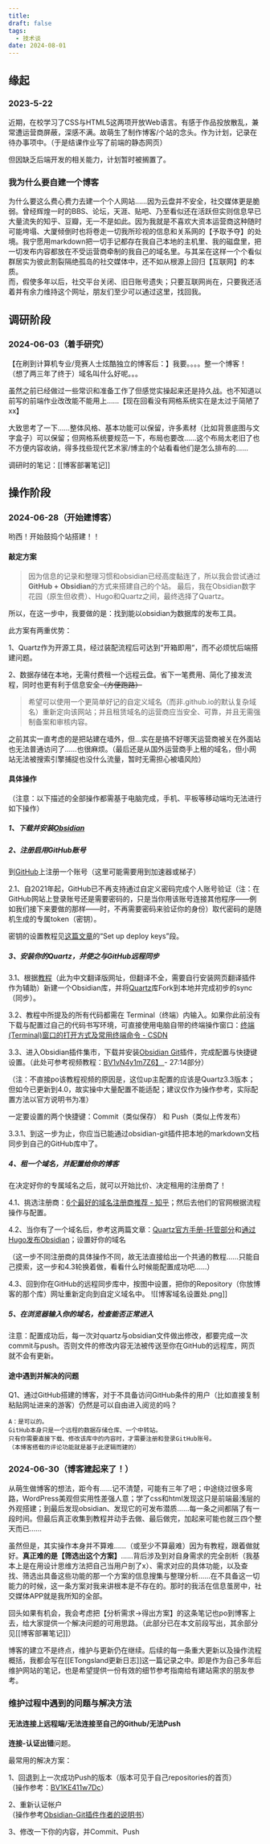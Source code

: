 ```yaml
---
title: 
draft: false
tags:
  - 技术谈
date: 2024-08-01
---
```

## 缘起

### 2023-5-22
近期，在校学习了CSS与HTML5这两项开放Web语言。有感于作品投放散乱，兼常遭运营商屏蔽，深感不满。故萌生了制作博客/个站的念头。作为计划，记录在待办事项中。（于是结课作业写了前端的静态网页）

但因缺乏后端开发的相关能力，计划暂时被搁置了。

### 我为什么要自建一个博客
为什么要这么费心费力去建一个个人网站……因为云盘并不安全，社交媒体更是脆弱。曾经辉煌一时的BBS、论坛，天涯、贴吧、乃至看似还在活跃但实则信息早已大量流失的知乎、豆瓣，无一不是如此。因为我就是不喜欢大资本运营商这种随时可能垮塌、大厦倾倒时也将卷走一切我所珍视的信息和关系网的【予取予夺】的处境。我宁愿用markdown把一切手记都存在我自己本地的主机里、我的磁盘里，把一切发布内容都放在不受运营商牵制的我自己的域名里。与其呆在这样一个个看似群居实为彼此割裂隔绝孤岛的社交媒体中，还不如从根源上回归【互联网】的本质。  
而，假使多年以后，社交平台关闭、旧日账号遗失；只要互联网尚在，只要我还活着并有余力维持这个网址，朋友们至少可以通过这里，找回我。


## 调研阶段
### 2024-06-03（着手研究）
【在刷到计算机专业/竞赛人士炫酷独立的博客后：】我要。。。。整一个博客！ （想了两三年了终于）域名叫什么好呢。。。

虽然之前已经做过一些常识和准备工作了但感觉实操起来还是持久战。也不知道以前写的前端作业改改能不能用上……【现在回看没有网格系统实在是太过于简陋了xx】

大致思考了一下……整体风格、基本功能可以保留，许多素材（比如背景底图与文字盒子）可以保留；但网格系统要规范一下，布局也要改……这个布局太老旧了也不方便内容收纳，得多找些现代艺术家/博主的个站看看他们是怎么排布的……

调研时的笔记：[[博客部署笔记]]

## 操作阶段
### 2024-06-28（开始建博客）

哟西！开始鼓捣个站搭建！！ 

#### 敲定方案
> 因为信息的记录和整理习惯和obsidian已经高度黏连了，所以我会尝试通过**GitHub + Obsidian**的方式来搭建自己的个站。 
> 最后，我在Obsidian数字花园（原生但收费）、Hugo和Quartz之间，最终选择了Quartz。

所以，在这一步中，我要做的是：找到能以obsidian为数据库的发布工具。

此方案有两重优势：

1、Quartz作为开源工具，经过装配流程后可达到“开箱即用“，而不必烦忧后端搭建问题。

2、数据存储在本地，无需付费租一个远程云盘。省下一笔费用、简化了接发流程，同时也更有利于信息安全~~（方便跑路）~~

> 希望可以使用一个更简单好记的自定义域名（而非.github.io的默认复杂域名）重新定向该网站；并且租赁域名的运营商应当安全、可靠，并且无需强制备案和审核内容。

之前其实一直考虑的是把站建在墙外，但…实在是搞不好哪天运营商被关在外面站也无法普通访问了……也很麻烦。（最后还是从国外运营商手上租的域名，但小网站无法被搜索引擎捕捉也没什么流量，暂时无需担心被墙风险）

#### 具体操作
（注意：以下描述的全部操作都需基于电脑完成，手机、平板等移动端均无法进行如下操作）

##### 1、下载并安装[Obsidian](https://obsidian.md)

##### 2、注册启用GitHub账号
到[GitHub](https://github.com)上注册一个账号（这里可能需要用到加速器或梯子）

2.1、自2021年起，GitHub已不再支持通过自定义密码完成个人账号验证（注：在GitHub网站上登录账号还是需要密码的，只是当你用该账号连接其他程序——例如我们接下来要做的那样——时，不再需要密码来验证你的身份）取代密码的是随机生成的专属token（密钥）。

密钥的设置教程见[这篇文章](https://docs.github.com/en/authentication/connecting-to-github-with-ssh/managing-deploy-keys#deploy-keys)的“Set up deploy keys”段。

##### 3、安装你的Quartz，并使之与GitHub远程同步

3.1、根据[教程](https://cmbill.github.io/quartz-doc-cn/setting-up-your-GitHub-repository)（此为中文翻译版网址，但翻译不全，需要自行安装网页翻译插件作为辅助）新建一个Obsidian库，并将[Quartz](https://github.com/jackyzha0/quartz)库Fork到本地并完成初步的sync（同步）。

3.2、教程中所提及的所有代码都需在 Terminal（终端）内输入。如果你此前没有下载与配置过自己的代码书写环境，可直接使用电脑自带的终端操作窗口：[终端(Terminal)窗口的打开方式及常用终端命令 - CSDN](https://blog.csdn.net/wxiao_xiao_miao/article/details/120228056)

3.3、进入Obsidian插件集市，下载并安装[Obsidian Git](https://pkmer.cn/products/plugin/pluginMarket/?git)插件，完成配置与快捷键设置。（此处可参考视频教程：[BV1vN4y1m7Z6】 ](https://b23.tv/REIDU3z)- 27:14部分）

（注：不直接po该教程视频的原因是，这位up主配置的应该是Quartz3.3版本；但如今已更新到4.0，故实操中大量配置不能适配；建议仅作为操作参考，实际配置方法以官方说明书为准）

一定要设置的两个快捷键：Commit（类似保存） 和 Push（类似上传发布）

3.3.1、到这一步为止，你应当已能通过obsidian-git插件把本地的markdown文档同步到自己的GitHub库中了。

##### 4、租一个域名，并配置给你的博客
在决定好你的专属域名之后，就可以开始比价、决定租用的注册商了！

4.1、挑选注册商：[6个最好的域名注册商推荐 - 知乎](https://zhuanlan.zhihu.com/p/96886767)；然后去他们的官网根据流程操作与配置。

4.2、当你有了一个域名后，参考这两篇文章：[Quartz官方手册-托管部分](https://cmbill.github.io/quartz-doc-cn/hosting#自定义域名)和[通过Hugo发布Obsidian](https://www.printlove.cn/obsidian-blog/#vercel-部署)；设置好你的域名

（这一步不同注册商的具体操作不同，故无法直接给出一个共通的教程……只能自己摸索，这一步和4.3轮换着做，看看什么时候能配置成功吧……）

4.3、回到你在GitHub的远程同步库中，按图中设置，把你的Repository（你放博客的那个库）网址重新定向到自定义域名中。
![[博客域名设置处.png]]

##### 5、在浏览器输入你的域名，检查能否正常进入
注意：配置成功后，每一次对quartz与obsidian文件做出修改，都要完成一次commit与push。否则文件的修改内容无法被传送至你在GitHub的远程库，网页就不会有更新。

#### 途中遇到并解决的问题

Q1、通过GitHub搭建的博客，对于不具备访问GitHub条件的用户（比如直接复制粘贴网址进来的游客）仍然是可以自由进入阅览的吗？

	A：是可以的。
	GitHub本身只是一个远程的数据存储仓库、一个中转站。
	只有你需要直接下载、修改该库中的内容时，才需要注册和登录GitHub账号。
	（本博客搭载的评论功能就是基于此逻辑而建的）


### 2024-06-30（博客建起来了！）

从萌生做博客的想法，距今有……记不清楚，可能有三年了吧；中途绕过很多弯路，WordPress美观但实用性差强人意；学了css和html发现这只是前端最浅层的外观搭建；到最后发现obsidian、发现它的可发布潜质……每一条之间都隔了有一段时间。但最后真正收集到教程并动手去做、最后做完，加起来可能也就三四个整天而已……

虽然但是，其实操作本身并不算难……（或至少不算最难）因为有教程，跟着做就好。**真正难的是【筛选出这个方案】**……背后涉及到对自身需求的完全剖析（我基本上是在用设计思维方法把自己当用户剖了x）、需求对应的具体功能，以及查找、筛选出具备这些功能的那一个方案的信息搜集与整理分析……在不具备这一切能力的时候，这一条方案对我来讲根本是不存在的。那时的我活在信息茧房中，社交媒体APP就是我所知的全部。

回头如果有机会，我会考虑把【分析需求→得出方案】的这条笔记也po到博客上去，给大家提供一个解决问题的可用思路。（此部分已在本文前段写出，其余部分见[[博客部署笔记]]）

博客的建立不是终点，维护与更新仍在继续。后续的每一条重大更新以及操作流程概括，我都会写在[[ETongsland更新日志]]这一篇记录之中。即是作为自己多年后维护网站的笔记，也是希望提供一份有效的细节参考指南给有建站需求的朋友参考。



### 维护过程中遇到的问题与解决方法

#### 无法连接上远程端/无法连接至自己的Github/无法Push

**连接-认证出错**问题。

最常用的解决方案：

1、回退到上一次成功Push的版本（版本可见于自己repositories的首页）  
（操作参考：[BV1KE411w7Dc]( https://b23.tv/mJIppH4)）

2、重新认证帐户  
（操作参考[Obsidian-Git插件作者的说明书](https://publish.obsidian.md/git-doc/Authentication)）

3、修改一下你的内容，并Commit、Push